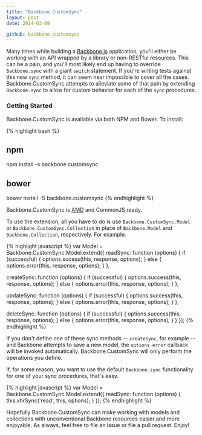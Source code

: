 ```yaml
---
title: "Backbone.CustomSync"
layout: post
date: 2014-03-09

github: backbone.customsync
---
```


Many times while building a [Backbone.js](http://backbonejs.org) application, you'll either be working with an API wrapped by a library or non-RESTful resources. This can be a pain, and you'll most likely end up having to override `Backbone.sync` with a giant `switch` statement. If you're writing tests against this new `sync` method, it can seem near impossible to cover all the cases. Backbone.CustomSync attempts to alleviate some of that pain by extending `Backbone.sync` to allow for custom behavior for each of the `sync` procedures.

### Getting Started

Backbone.CustomSync is available via both NPM and Bower. To install:

{% highlight bash %}
## npm
npm install -s backbone.customsync

## bower
bower install -S backbone.customsync
{% endhighlight %}

Backbone.CustomSync is [AMD](http://requirejs.org/) and CommonJS ready.

To use the extension, all you have to do is use `Backbone.CustomSync.Model` or `Backbone.CustomSync.Collection` in place of `Backbone.Model` and `Backbone.Collection`, respectively. For example.

{% highlight javascript %}
var Model = Backbone.CustomSync.Model.extend({
  readSync: function (options) {
    if (successful) {
      options.sucess(this, response, options);
    } else {
      options.error(this, response, options);
    }
  },

  createSync: function (options) {
    if (successful) {
      options.success(this, response, options);
    } else {
      options.error(this, response, options);
    }
  },

  updateSync: function (options) {
    if (successful) {
      options.success(this, response, options);
    } else {
      options.error(this, response, options);
    }
  }, 

  deleteSync: function (options) {
    if (successful) {
      options.success(this, response, options);
    } else {
      options.error(this, response, options);
    }
  }
});
{% endhighlight %}

If you don't define one of these sync methods -- `createSync`, for example -- and Backbone attempts to save a new model, the `options.error` callback will be invoked automatically. Backbone.CustomSync will only perform the operations you define.

If, for some reason, you want to use the default `Backbone.sync` functionality for one of your sync procedures, that's easy.

{% highlight javascript %}
var Model = Backbone.CustomSync.Model.extend({
  readSync: function (options) {
    this.xhrSync('read', this, options);
  }
});
{% endhighlight %}

Hopefully Backbone.CustomSync can make working with models and collections with unconventional Backbone resources easier and more enjoyable. As always, feel free to file an issue or file a pull request. Enjoy!
